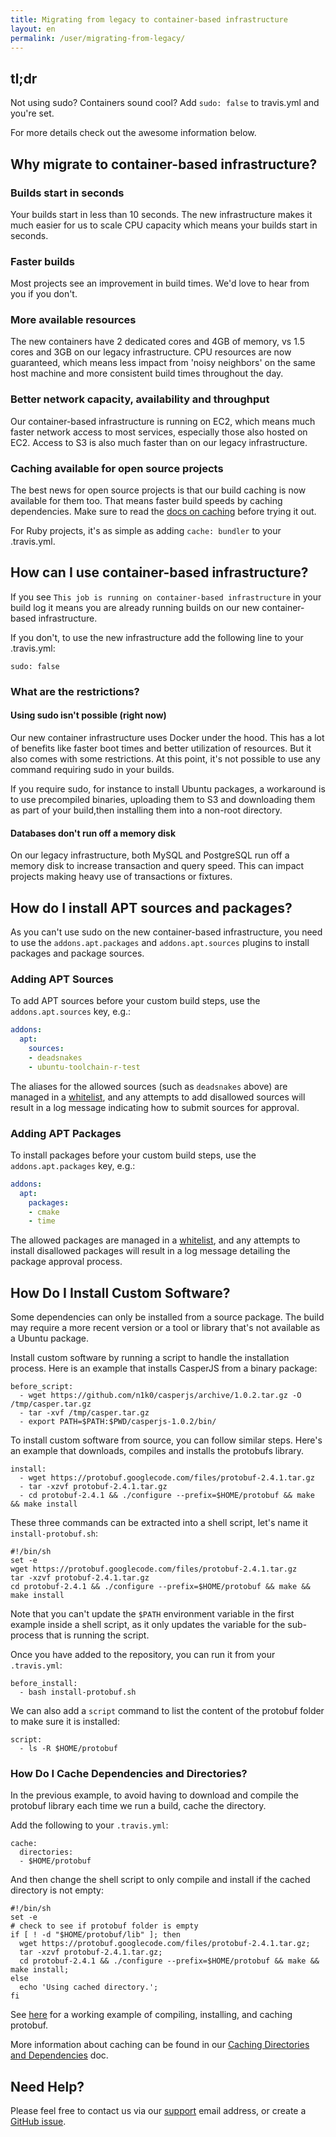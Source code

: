 ```yaml
---
title: Migrating from legacy to container-based infrastructure
layout: en
permalink: /user/migrating-from-legacy/
---
```


<div id="toc">
</div>

## tl;dr ##

Not using sudo? Containers sound cool? Add `sudo: false` to travis.yml and you're set.

For more details check out the awesome information below.

## Why migrate to container-based infrastructure?

### Builds start in seconds

Your builds start in less than 10 seconds. The new infrastructure makes it much easier for us to scale CPU capacity which means your builds start in seconds.

### Faster builds

Most projects see an improvement in build times. We'd love to hear from you if you don't.

### More available resources

The new containers have 2 dedicated cores and 4GB of memory, vs 1.5 cores and 3GB on our legacy infrastructure. CPU resources are now guaranteed, which means less impact from 'noisy neighbors' on the same host machine and more consistent build times throughout the day.

### Better network capacity, availability and throughput

Our container-based infrastructure is running on EC2, which means much faster network access to most services, especially those also hosted on EC2. Access to S3 is also much faster than on our legacy infrastructure.

### Caching available for open source projects

The best news for open source projects is that our build caching is now available for them too. That means faster build speeds by caching dependencies. Make sure to read the [docs on caching](/user/caching/) before trying it out.

For Ruby projects, it's as simple as adding `cache: bundler` to your .travis.yml.

## How can I use container-based infrastructure?

If you see `This job is running on container-based infrastructure` in your build log it means you are already running builds on our new container-based infrastructure.

If you don't, to use the new infrastructure add the following line to your .travis.yml:

`sudo: false`

### What are the restrictions?

#### Using sudo isn't possible (right now)

Our new container infrastructure uses Docker under the hood. This has a lot of benefits like faster boot times and better utilization of resources. But it also comes with some restrictions. At this point, it's not possible to use any command requiring sudo in your builds.

If you require sudo, for instance to install Ubuntu packages, a workaround is to use precompiled binaries, uploading them to S3 and downloading them as part of your build,then installing them into a non-root directory.

#### Databases don't run off a memory disk

On our legacy infrastructure, both MySQL and PostgreSQL run off a memory disk to increase transaction and query speed. This can impact projects making heavy use of transactions or fixtures.

## How do I install APT sources and packages?

As you can't use sudo on the new container-based infrastructure, you need to use the `addons.apt.packages` and `addons.apt.sources` plugins to install packages and package sources.

### Adding APT Sources

To add APT sources before your custom build steps, use the `addons.apt.sources` key, e.g.:

``` yaml
addons:
  apt:
    sources:
    - deadsnakes
    - ubuntu-toolchain-r-test
```

The aliases for the allowed sources (such as `deadsnakes` above) are managed in a
[whitelist](https://github.com/travis-ci/apt-source-whitelist), and any attempts to add disallowed sources will result in a log message indicating how to submit sources for approval.

### Adding APT Packages

To install packages before your custom build steps, use the `addons.apt.packages` key, e.g.:

``` yaml
addons:
  apt:
    packages:
    - cmake
    - time
```

The allowed packages are managed in a [whitelist](https://github.com/travis-ci/apt-package-whitelist), and any attempts to install disallowed packages will result in a log message detailing the package approval process.

## How Do I Install Custom Software?

Some dependencies can only be installed from a source package. The build may require a more recent version or a tool or library that's not available as a Ubuntu package.

Install custom software by running a script to handle the installation process. Here is an example that installs CasperJS from a binary package:

    before_script:
      - wget https://github.com/n1k0/casperjs/archive/1.0.2.tar.gz -O /tmp/casper.tar.gz
      - tar -xvf /tmp/casper.tar.gz
      - export PATH=$PATH:$PWD/casperjs-1.0.2/bin/

To install custom software from source, you can follow similar steps. Here's an example that downloads, compiles and installs the protobufs library.

    install:
      - wget https://protobuf.googlecode.com/files/protobuf-2.4.1.tar.gz
      - tar -xzvf protobuf-2.4.1.tar.gz
      - cd protobuf-2.4.1 && ./configure --prefix=$HOME/protobuf && make && make install

These three commands can be extracted into a shell script, let's name it `install-protobuf.sh`:

    #!/bin/sh
    set -e
    wget https://protobuf.googlecode.com/files/protobuf-2.4.1.tar.gz
    tar -xzvf protobuf-2.4.1.tar.gz
    cd protobuf-2.4.1 && ./configure --prefix=$HOME/protobuf && make && make install

Note that you can't update the `$PATH` environment variable in the first example inside a shell script, as it only updates the variable for the sub-process that is running the script.

Once you have added to the repository, you can run it from your `.travis.yml`:

    before_install:
      - bash install-protobuf.sh

We can also add a `script` command to list the content of the protobuf folder to make sure it is installed:

    script:
      - ls -R $HOME/protobuf

### How Do I Cache Dependencies and Directories?

In the previous example, to avoid having to download and compile the protobuf library each time we run a build, cache the directory.

Add the following to your `.travis.yml`:

    cache:
      directories:
      - $HOME/protobuf

And then change the shell script to only compile and install if the cached directory is not empty:

    #!/bin/sh
    set -e
    # check to see if protobuf folder is empty
    if [ ! -d "$HOME/protobuf/lib" ]; then
      wget https://protobuf.googlecode.com/files/protobuf-2.4.1.tar.gz;
      tar -xzvf protobuf-2.4.1.tar.gz;
      cd protobuf-2.4.1 && ./configure --prefix=$HOME/protobuf && make && make install;
    else
      echo 'Using cached directory.';
    fi

See [here](https://github.com/travis-ci/container-example) for a working example of compiling, installing, and caching protobuf.

More information about caching can be found in our [Caching Directories and Dependencies](http://docs.travis-ci.com/user/caching/) doc.

## Need Help?

Please feel free to contact us via our [support](mailto:support@travis-ci.com) email address, or create a [GitHub issue](https://github.com/travis-ci/travis-ci/issues).
